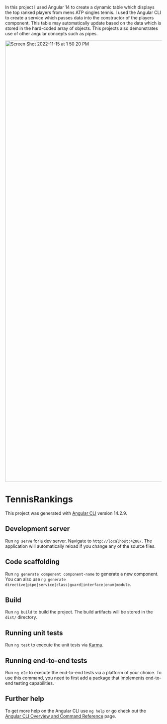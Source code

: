 In this project I used Angular 14 to create a dynamic table which displays the top ranked players from mens ATP singles tennis. 
I used the Angular CLI to create a service which passes data into the constructor of the players component. 
This table may automatically update based on the data which is stored in the hard-coded array of objects. This projects also demonstrates use of other angular concepts such as pipes. 


<img width="1418" alt="Screen Shot 2022-11-15 at 1 50 20 PM" src="https://user-images.githubusercontent.com/77939216/202001502-9a1916c0-a9f6-4157-851f-e40fa30b3660.png">


# TennisRankings

This project was generated with [Angular CLI](https://github.com/angular/angular-cli) version 14.2.9.

## Development server

Run `ng serve` for a dev server. Navigate to `http://localhost:4200/`. The application will automatically reload if you change any of the source files.

## Code scaffolding

Run `ng generate component component-name` to generate a new component. You can also use `ng generate directive|pipe|service|class|guard|interface|enum|module`.

## Build

Run `ng build` to build the project. The build artifacts will be stored in the `dist/` directory.

## Running unit tests

Run `ng test` to execute the unit tests via [Karma](https://karma-runner.github.io).

## Running end-to-end tests

Run `ng e2e` to execute the end-to-end tests via a platform of your choice. To use this command, you need to first add a package that implements end-to-end testing capabilities.

## Further help

To get more help on the Angular CLI use `ng help` or go check out the [Angular CLI Overview and Command Reference](https://angular.io/cli) page.
